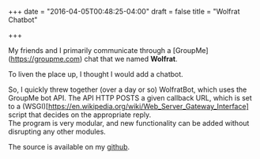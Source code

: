+++
date = "2016-04-05T00:48:25-04:00"
draft = false
title = "Wolfrat Chatbot"

+++

My friends and I primarily communicate through a [GroupMe]
(https://groupme.com) chat that we named **Wolfrat**.  

To liven the place up, I thought I would add a chatbot.  

So, I quickly threw together (over a day or so) WolfratBot, which uses the
GroupMe bot API. The API HTTP POSTS a given callback URL, which is set to
a (WSGI)[https://en.wikipedia.org/wiki/Web_Server_Gateway_Interface]
script that decides on the appropriate reply.  
The program is very modular, and new functionality can be added without
disrupting any other modules. 

The source is available on my [github](https://github.com/JohnathonNow/wolfratbot).


